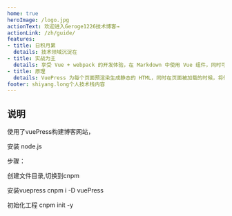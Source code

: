 ```yaml
---
home: true
heroImage: /logo.jpg
actionText: 欢迎进入Geroge1226技术博客→
actionLink: /zh/guide/
features:
- title: 日积月累
  details: 技术领域沉淀在
- title: 实战为主
  details: 享受 Vue + webpack 的开发体验，在 Markdown 中使用 Vue 组件，同时可以使用 Vue 来开发自定义主题。
- title: 原理
  details: VuePress 为每个页面预渲染生成静态的 HTML，同时在页面被加载的时候，将作为 SPA 运行。
footer: shiyang.long个人技术栈内容
---
```



## 说明
使用了vuePress构建博客网站，

安装
node.js

步骤：

创建文件目录,切换到cnpm

安装vuepress
cnpm i -D vuePress

初始化工程
cnpm init -y
